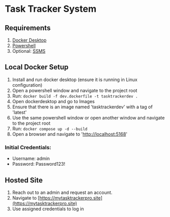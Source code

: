 # Task Tracker System

## Requirements
1. [Docker Desktop](https://docs.docker.com/desktop/setup/install/windows-install/)
1. [Powershell](https://learn.microsoft.com/en-us/powershell/scripting/install/installing-powershell-on-windows?view=powershell-7.4)
1. Optional: [SSMS](https://learn.microsoft.com/en-us/sql/ssms/download-sql-server-management-studio-ssms?view=sql-server-ver16)

## Local Docker Setup
1. Install and run docker desktop (ensure it is running in Linux configuration)
1. Open a powershell window and navigate to the project root
1. Run: `docker build -f dev.dockerfile -t tasktrackerdev .`
1. Open dockerdesktop and go to Images
1. Ensure that there is an image named 'tasktrackerdev' with a tag of 'latest'
1. Use the same powershell window or open another window and navigate to the project root
1. Run: `docker compose up -d --build`
1. Open a browser and navigate to '[http://localhost:5168](http://localhost:5168/)'

### Initial Credentials:
- Username: admin
- Password: Password123!

## Hosted Site
1. Reach out to an admin and request an account. 
1. Navigate to [https://mytasktrackerpro.site](https://mytasktrackerpro.site)
1. Use assigned credentials to log in